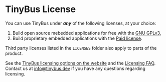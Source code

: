 <!-- SPDX-FileCopyrightText: Copyright 2025 Clever Design (Switzerland) GmbH ; SPDX-License-Identifier: GPL-3.0-only OR LicenseRef-TinyBus-Software-1.0 -->

# TinyBus License

You can use TinyBus under ***any*** of the following licenses, at your choice:

1. Build open source mebedded applications for free with the [GNU GPLv3](LICENSES/GPL-1.0-only.txt),
2. Build proprietary embedded applications with the [Paid license](LICENSES/LicenseRef-TinyBus-Software-1.0.md).

Third party licenses listed in the `LICENSES` folder also apply to parts of the product.

See the [TinyBus licensing options on the website](https://tinybus.dev/pricing.html) and the [Licensing FAQ](FAQ.md#licensing).
Contact us at [info@tinybus.dev](mailto:hello@tinybus.dev) if you have any questions regarding licensing.
